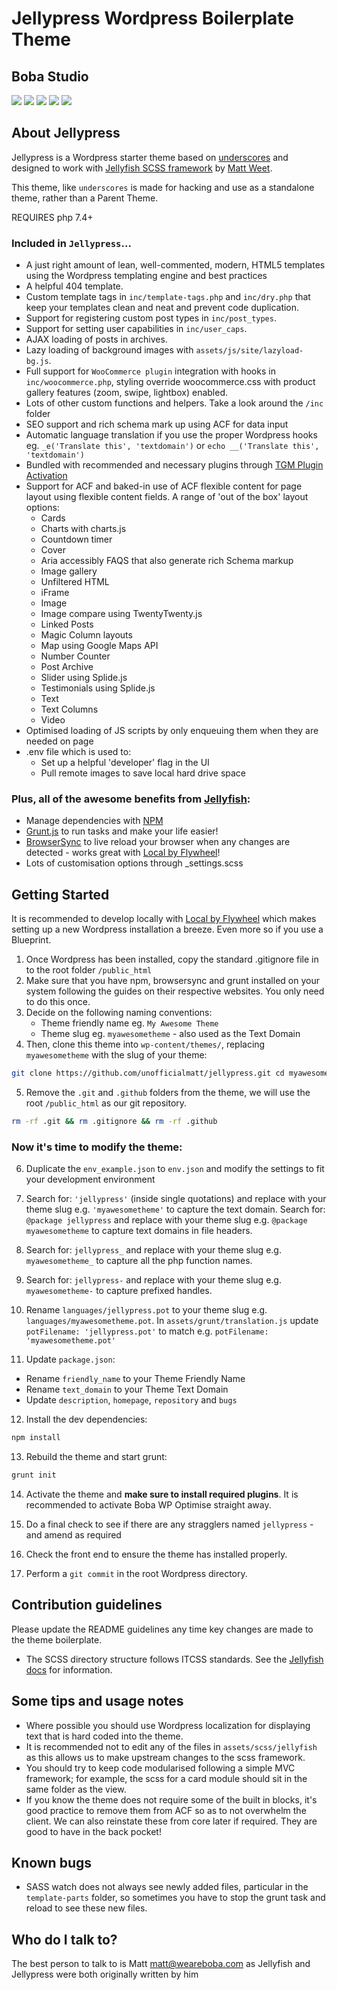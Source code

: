 # Jellypress Wordpress Boilerplate Theme
## Boba Studio

<p>
<img src="https://img.shields.io/github/stars/unofficialmatt/jellypress.svg?style=flat-square&logo=github"/>
<img src="https://img.shields.io/github/issues/unofficialmatt/jellypress.svg?style=flat-square&logo=github"/>
<img src="https://img.shields.io/maintenance/yes/2020.svg?style=flat-square&logo=github"/>
<img src="https://img.shields.io/github/commit-activity/y/unofficialmatt/jellypress.svg?style=flat-square&logo=github"/>
<img src="https://img.shields.io/github/last-commit/unofficialmatt/jellypress.svg?style=flat-square&logo=github"/>
</p>

## About Jellypress
Jellypress is a Wordpress starter theme based on [underscores](https://github.com/Automattic/_s) and designed to work with [Jellyfish SCSS framework](https://github.com/unofficialmatt/jellyfish) by [Matt Weet](https://github.com/unofficialmatt).

This theme, like `underscores` is made for hacking and use as a standalone theme, rather than a Parent Theme.

REQUIRES php 7.4+

### Included in `Jellypress`...

* A just right amount of lean, well-commented, modern, HTML5 templates using the Wordpress templating engine and best practices
* A helpful 404 template.
* Custom template tags in `inc/template-tags.php` and `inc/dry.php` that keep your templates clean and neat and prevent code duplication.
* Support for registering custom post types in `inc/post_types`.
* Support for setting user capabilities in `inc/user_caps`.
* AJAX loading of posts in archives.
* Lazy loading of background images with `assets/js/site/lazyload-bg.js`.
* Full support for `WooCommerce plugin` integration with hooks in `inc/woocommerce.php`, styling override woocommerce.css with product gallery features (zoom, swipe, lightbox) enabled.
* Lots of other custom functions and helpers. Take a look around the `/inc` folder
* SEO support and rich schema mark up using ACF for data input
* Automatic language translation if you use the proper Wordpress hooks eg. `_e('Translate this', 'textdomain')` or `echo __('Translate this', 'textdomain')`
* Bundled with recommended and necessary plugins through [TGM Plugin Activation](http://tgmpluginactivation.com/)
* Support for ACF and baked-in use of ACF flexible content for page layout using flexible content fields. A range of 'out of the box' layout options:
  * Cards
  * Charts with charts.js
  * Countdown timer
  * Cover
  * Aria accessibly FAQS that also generate rich Schema markup
  * Image gallery
  * Unfiltered HTML
  * iFrame
  * Image
  * Image compare using TwentyTwenty.js
  * Linked Posts
  * Magic Column layouts
  * Map using Google Maps API
  * Number Counter
  * Post Archive
  * Slider using Splide.js
  * Testimonials using Splide.js
  * Text
  * Text Columns
  * Video
* Optimised loading of JS scripts by only enqueuing them when they are needed on page
* .env file which is used to:
  * Set up a helpful 'developer' flag in the UI
  * Pull remote images to save local hard drive space

### Plus, all of the awesome benefits from [Jellyfish](https://unofficialmatt.github.io/jellyfish/):
* Manage dependencies with [NPM](https://www.npmjs.com/)
* [Grunt.js](https://gruntjs.com/) to run tasks and make your life easier!
* [BrowserSync](https://www.browsersync.io/) to live reload your browser when any changes are detected - works great with [Local by Flywheel](https://localbyflywheel.com/)!
* Lots of customisation options through _settings.scss


## Getting Started

It is recommended to develop locally with [Local by Flywheel](https://localbyflywheel.com/) which makes setting up a new Wordpress installation a breeze. Even more so if you use a Blueprint.

1. Once Wordpress has been installed, copy the standard .gitignore file in to the root folder `/public_html`
2. Make sure that you have npm, browsersync and grunt installed on your system following the guides on their respective websites. You only need to do this once.
3. Decide on the following naming conventions:
   * Theme friendly name eg. `My Awesome Theme`
   * Theme slug eg. `myawesometheme` - also used as the Text Domain
4. Then, clone this theme into `wp-content/themes/`, replacing `myawesometheme` with the slug of your theme:

```bash
git clone https://github.com/unofficialmatt/jellypress.git cd myawesometheme
```

5. Remove the `.git` and `.github` folders from the theme, we will use the root `/public_html` as our git repository.

```bash
rm -rf .git && rm .gitignore && rm -rf .github
```

### Now it's time to modify the theme:

6. Duplicate the `env_example.json` to `env.json` and modify the settings to fit your development environment

7. Search for: `'jellypress'` (inside single quotations) and replace with your theme slug e.g. `'myawesometheme'` to capture the text domain. Search for: `@package jellypress` and replace with your theme slug e.g. `@package myawesometheme` to capture text domains in file headers.

8. Search for: `jellypress_` and replace with your theme slug e.g. `myawesometheme_` to capture all the php function names.

9. Search for: `jellypress-` and replace with your theme slug e.g. `myawesometheme-` to capture prefixed handles.

10. Rename `languages/jellypress.pot` to your theme slug e.g. `languages/myawesometheme.pot`. In `assets/grunt/translation.js` update `potFilename: 'jellypress.pot'` to match e.g. `potFilename: 'myawesometheme.pot'`

11. Update `package.json`:
  * Rename `friendly_name` to your Theme Friendly Name
  * Rename `text_domain` to your Theme Text Domain
  * Update `description`, `homepage`, `repository` and `bugs`

12. Install the dev dependencies:

```bash
npm install
```

13. Rebuild the theme and start grunt:

```bash
grunt init
```
14. Activate the theme and **make sure to install required plugins**. It is recommended to activate Boba WP Optimise straight away.

15. Do a final check to see if there are any stragglers named `jellypress` - and amend as required

16. Check the front end to ensure the theme has installed properly.

17. Perform a `git commit` in the root Wordpress directory.

## Contribution guidelines

Please update the README guidelines any time key changes are made to the theme boilerplate.

- The SCSS directory structure follows ITCSS standards. See the [Jellyfish docs](https://github.com/unofficialmatt/jellyfish) for information.

## Some tips and usage notes
- Where possible you should use Wordpress localization for displaying text that is hard coded into the theme.
- It is recommended not to edit any of the files in `assets/scss/jellyfish` as this allows us to make upstream changes to the scss framework.
- You should try to keep code modularised following a simple MVC framework; for example, the scss for a card module should sit in the same folder as the view.
- If you know the theme does not require some of the built in blocks, it's good practice to remove them from ACF so as to not overwhelm the client. We can also reinstate these from core later if required. They are good to have in the back pocket!

## Known bugs
- SASS watch does not always see newly added files, particular in the `template-parts` folder, so sometimes you have to stop the grunt task and reload to see these new files.

## Who do I talk to?
The best person to talk to is Matt [matt@weareboba.com](matt@weareboba.com) as Jellyfish and Jellypress were both originally written by him
